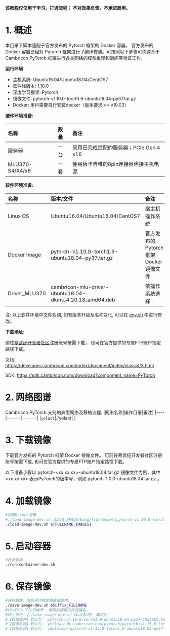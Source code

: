 
**该教程仅仅用于学习，打通流程； 不对效果负责，不承诺商用。**

# 1. 概述
本目录下脚本适配于官方发布的 Pytorch 框架的 Docker 容器。 官方发布的 Docker 容器已经对 Pytorch 框架进行了编译安装。可按照以下步骤可快速基于 Cambricon PyTorch 框架进行各类网络的模型推理和训练等验证工作。

**运行环境**

- 主机系统: Ubuntu16.04/Ubuntu18.04/CentOS7
- 软件栈版本: 1.10.0
- 深度学习框架: Pytorch
- 镜像文件: pytorch-v1.10.0-torch1.9-ubuntu18.04-py37.tar.gz
- Docker: ⽤⼾需要⾃⾏安装docker（版本要求 >= v19.03）

**硬件环境准备:**

| 名称           | 数量      | 备注                  |
| :------------ | :--------- | :------------------ |
| 服务器         | 一台       | 采用已完成适配的服务器；PCIe Gen.4 x16 |
| MLU370-S4/X4/x8  | 一套       |使用板卡自带的8pin连接器连接主机电源|

**软件环境准备:**

| 名称                   | 版本/文件                                                 | 备注                                 |
| :-------------------- | :-------------------------------                         | :---------------------------------- |
| Linux OS              | Ubuntu16.04/Ubuntu18.04/CentOS7                          | 宿主机操作系统                         |
| Docker Image          | pytorch-v1.10.0-torch1.9-ubuntu18.04-py37.tar.gz         | 官方发布的 Pytorch 框架 Docker 镜像文件 |
| Driver_MLU370         | cambricon-mlu-driver-ubuntu18.04-dkms_4.20.18_amd64.deb  | 依操作系统选择                         |

注: 以上软件环境中文件名词, 如有版本升级及名称变化, 可以在 [env.sh](./env.sh) 中进行修改。

**下载地址:**

前往[寒武纪开发者社区](https://developer.cambricon.com)注册账号按需下载， 也可在官方提供的专属FTP账户指定路径下载。

文档: https://developer.cambricon.com/index/document/index/classid/3.html

SDK: https://sdk.cambricon.com/download?component_name=PyTorch

# 2. 网络图谱
Cambricon PyTorch 支持的典型网络及移植流程.
|网络名称|操作目录|备注|
|----|-------|-------|
|`yolact`|./yolact| |

# 3. 下载镜像

下载官方发布的 Pytorch 框架 Docker 镜像文件。 可前往寒武纪开发者社区注册账号按需下载, 也可在官方提供的专属FTP账户指定路径下载。

以下准备步骤以 pytorch-<xx.xx.xx>-ubuntu18.04.tar.gz 镜像文件为例，其中 <xx.xx.xx> 表示PyTorch的版本号，例如 pytorch-1.0.0-ubuntu18.04.tar.gz 。

# 4. 加载镜像
```bash
#加载Docker镜像
#./load-image-dev.sh /DATA_SPACE/kang/ftp/docker/pytorch-v1.10.0-torch1.9-ubuntu18.04-py37.tar.gz
./load-image-dev.sh ${FULLNAME_IMAGES}
```

# 5. 启动容器
```bash
#启动容器
./run-container-dev.sh
```

# 6. 保存镜像
```bash
#保存镜像，供后续环境变更直接使用。
./save-image-dev.sh $Suffix_FILENAME
#$Suffix_FILENAME: 保存的镜像文件后缀名。
#如：执行 【./save-image-dev.sh ChatGLM】 成功后：
#【镜像文件】默认为： pytorch-v1.10.0-torch1.9-ubuntu18.04-py37-ChatGLM.tar.gz
#【镜像名称】默认为： yellow.hub.cambricon.com/pytorch/pytorch:v1.15.0-torch1.9-ubuntu18.04-py37-ChatGLM
#【容器名称】默认为： container-pytorch-v1.13.0-torch1.9-ubuntu18.04-py37-ChatGLM-kang
```
